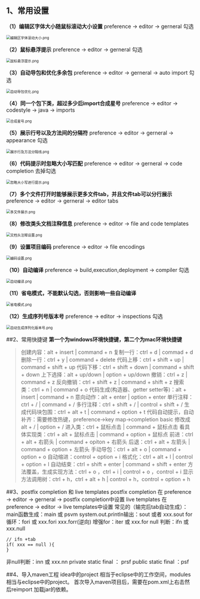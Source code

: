 ## 1、常用设置
**（1）编辑区字体大小随鼠标滚动大小设置**
preference -> editor ->  gerneral  勾选

<img src="https://liuyang-picbed.oss-cn-shanghai.aliyuncs.com/2020-12-08-145638.png" alt="编辑区字体滚动大小.png" style="zoom:67%;" />

**（2）鼠标悬浮提示**
preference -> editor ->  gerneral  勾选

<img src="https://liuyang-picbed.oss-cn-shanghai.aliyuncs.com/2020-12-08-145639.png" alt="鼠标悬浮提示.png" style="zoom:67%;" />

**（3）自动导包和优化多余包**
preference -> editor ->  gerneral -> auto import  勾选

<img src="https://liuyang-picbed.oss-cn-shanghai.aliyuncs.com/2020-12-08-145640.png" alt="自动导包优化.png" style="zoom:67%;" />

**（4）同一个包下类，超过多少后import合成星号**
preference -> editor -> codestyle -> java -> imports

<img src="https://liuyang-picbed.oss-cn-shanghai.aliyuncs.com/2020-12-08-145642.png" alt="合成星号.png" style="zoom:67%;" />

**（5）展示行号以及方法间的分隔符**
preference -> editor -> gerneral -> appearance 勾选

<img src="https://liuyang-picbed.oss-cn-shanghai.aliyuncs.com/2020-12-08-145643.png" alt="展示行及方法分隔线.png" style="zoom:67%;" />

**（6）代码提示时忽略大小写匹配**
preference -> editor -> gerneral -> code completion 去掉勾选

<img src="https://liuyang-picbed.oss-cn-shanghai.aliyuncs.com/2020-12-08-145644.png" alt="忽略大小写进行提示.png" style="zoom:67%;" />

**（7）多个文件打开时能够展示更多文件tab，并且文件tab可以分行展示**
preference -> editor -> gerneral -> editor tabs

<img src="https://liuyang-picbed.oss-cn-shanghai.aliyuncs.com/2020-12-08-145645.png" alt="多文件展示.png" style="zoom:67%;" />

**（8）修改类头文档注释信息**
preference -> editor -> file and code templates

<img src="https://liuyang-picbed.oss-cn-shanghai.aliyuncs.com/2020-12-08-145646.png" alt="文档头注释设置.png" style="zoom:67%;" />

**（9）设置项目编码**
preference -> editor -> file encodings

<img src="https://liuyang-picbed.oss-cn-shanghai.aliyuncs.com/2020-12-08-145647.png" alt="编码设置.png" style="zoom:67%;" />

**（10）自动编译**
preference -> build,execution,deployment -> compiler 勾选

<img src="https://liuyang-picbed.oss-cn-shanghai.aliyuncs.com/2020-12-08-145649.png" alt="自动编译.png" style="zoom:67%;" />

**（11）省电模式，不能默认勾选，否则影响一些自动编译**

<img src="https://liuyang-picbed.oss-cn-shanghai.aliyuncs.com/2020-12-08-145650.png" alt="省电模式.png" style="zoom:67%;" />

**（12）生成序列号版本号**
preference -> editor -> inspections 勾选

<img src="https://liuyang-picbed.oss-cn-shanghai.aliyuncs.com/2020-12-08-145652.png" alt="自动生成序列化版本号.png" style="zoom:67%;" />

##2、常用快捷键
**第一个为windows环境快捷键，第二个为mac环境快捷键**
>创建内容：alt + insert  |  command + n
复制一行：ctrl + d  |  commad + d
删除一行：ctrl + y  |  command + delete
代码上移：ctrl + shift + up  |  command + shift + up
代码下移：ctrl + shift + down  |  command + shift + down
上下选择：alt + up/down  |  option + up/down
撤销：ctrl + z  |  command + z
反向撤销：ctrl + shift + z  |  command + shift + z
搜索类：ctrl + n   |  command + o
代码生成(构造器、getter setter等)：alt + insert  |   command + n
意向动作：alt + enter  |   option + enter
单行注释：ctrl + /   |  command + /
多行注释：ctrl + shift + /  |  control + shift + /
生成代码块包围：ctrl + alt + t  |  command + option + t
代码自动提示，自动补齐：需要修改热键，preference->key map->completion basic 修改成alt + /  | option + /
进入类：ctrl + 鼠标点击  |  command + 鼠标点击
看具体实现类：ctrl + alt + 鼠标点击  | command + option + 鼠标点
前进：ctrl + alt + 右箭头  |  command + opiton + 右箭头
后退：ctrl + alt + 左箭头  |  command + option + 左箭头
手动导包：ctrl + alt + o  |  command + option + o
自动缩进：control + option + i
格式化：ctrl + alt + l  |  control + option + l
自动结束：ctrl + shift + enter  | command + shift + enter
方法覆盖，生成实现方法：ctrl + o ，ctrl + i  |  control + o ，control + i
显示方法调用树：ctrl + h，ctrl + alt + h   |   control + h，control + option + h

##3、postfix completion 和 live templates 
postfix completion 在 preference -> editor  -> gerneral -> postfix completion中设置
live templates 在 preference -> editor -> live templates中设置
常见的（输完后tab自动生成）：
main函数生成：main 或 psvm
system.out.println输出：sout  或者 xxx.sout
for循环：fori  或 xxx.fori  xxx.forr(逆向)
增强for：iter  或  xxx.for
null 判断：ifn 或 xxx.null
```
// ifn +tab
if( xxx == null ){
}
```
非null判断：inn 或 xxx.nn
private static final ： prsf
public static final ：psf

##4、导入maven工程
idea中的project 相当于eclipse中的工作空间，modules相当与eclipse中的project。
首次导入maven项目后，需要在pom.xml上右击然后reimport 加载jar的依赖。
